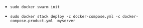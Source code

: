 - `sudo docker swarm init`

- `sudo docker stack deploy -c docker-compose.yml -c docker-compose.product.yml  myserver`